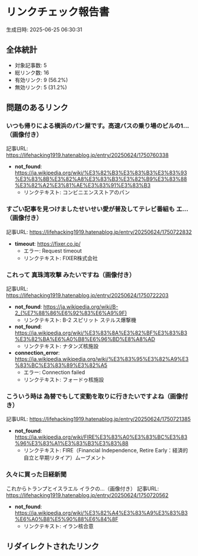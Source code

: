 # リンクチェック報告書
生成日時: 2025-06-25 06:30:31

## 全体統計
- 対象記事数: 5
- 総リンク数: 16
- 有効リンク: 9 (56.2%)
- 無効リンク: 5 (31.2%)

## 問題のあるリンク
### いつも帰りによる横浜のパン屋です。高速バスの乗り場のビルの1...（画像付き）
記事URL: https://lifehacking1919.hatenablog.jp/entry/20250624/1750760338
- **not_found**: https://ja.wikipedia.org/wiki/%E3%82%B3%E3%83%B3%E3%83%93%E3%83%8B%E3%82%A8%E3%83%B3%E3%82%B9%E3%83%88%E3%82%A2%E3%81%AE%E3%83%91%E3%83%B3
  - リンクテキスト: コンビニエンスストアのパン

### すごい記事を見つけましたせいせい愛が普及してテレビ番組も エ...（画像付き）
記事URL: https://lifehacking1919.hatenablog.jp/entry/20250624/1750722832
- **timeout**: https://fixer.co.jp/
  - エラー: Request timeout
  - リンクテキスト: FIXER株式会社

### これって 真珠湾攻撃 みたいですね（画像付き）
記事URL: https://lifehacking1919.hatenablog.jp/entry/20250624/1750722203
- **not_found**: https://ja.wikipedia.org/wiki/B-2_(%E7%88%86%E6%92%83%E6%A9%9F)
  - リンクテキスト: B-2 スピリット ステルス爆撃機
- **not_found**: https://ja.wikipedia.org/wiki/%E3%83%8A%E3%82%BF%E3%83%B3%E3%82%BA%E6%A0%B8%E6%96%BD%E8%A8%AD
  - リンクテキスト: ナタンズ核施設
- **connection_error**: https://ja.wikipedia.wikipedia.org/wiki/%E3%83%95%E3%82%A9%E3%83%BC%E3%83%89%E3%82%A5
  - エラー: Connection failed
  - リンクテキスト: フォードゥ核施設

### こういう時は 為替でもして変動を取りに行きたいですよね（画像付き）
記事URL: https://lifehacking1919.hatenablog.jp/entry/20250624/1750721385
- **not_found**: https://ja.wikipedia.org/wiki/FIRE%E3%83%A0%E3%83%BC%E3%83%96%E3%83%A1%E3%83%B3%E3%83%88
  - リンクテキスト: FIRE（Financial Independence, Retire Early：経済的自立と早期リタイア）ムーブメント

### 久々に買った日経新聞
これからトランプとイスラエル イラクの...（画像付き）
記事URL: https://lifehacking1919.hatenablog.jp/entry/20250624/1750720562
- **not_found**: https://ja.wikipedia.org/wiki/%E3%82%A4%E3%83%A9%E3%83%B3%E6%A0%B8%E5%90%88%E6%84%8F
  - リンクテキスト: イラン核合意

## リダイレクトされたリンク